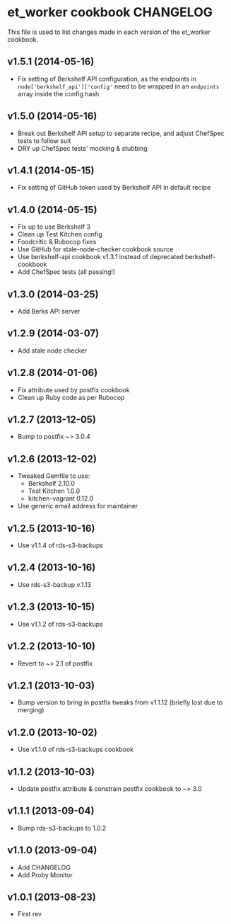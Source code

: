 et_worker cookbook CHANGELOG
============================
This file is used to list changes made in each version of the et_worker cookbook.

v1.5.1 (2014-05-16)
-------------------
* Fix setting of Berkshelf API configuration, as the endpoints in `node['berkshelf_api']['config'` need to be wrapped in an `endpoints` array inside the config hash


v1.5.0 (2014-05-16)
-------------------
* Break out Berkshelf API setup to separate recipe, and adjust ChefSpec tests to follow suit
* DRY up ChefSpec tests’ mocking & stubbing


v1.4.1 (2014-05-15)
-------------------
* Fix setting of GitHub token used by Berkshelf API in default recipe


v1.4.0 (2014-05-15)
-------------------
* Fix up to use Berkshelf 3
* Clean up Test Kitchen config
* Foodcritic & Rubocop fixes
* Use GitHub for stale-node-checker cookbook source
* Use berkshelf-api cookbook v1.3.1 instead of deprecated berkshelf-cookbook
* Add ChefSpec tests (all passing!)


v1.3.0 (2014-03-25)
--------------

* Add Berks API server

v1.2.9 (2014-03-07)
--------------

* Add stale node checker

v1.2.8 (2014-01-06)
--------------

* Fix attribute used by postfix cookbook
* Clean up Ruby code as per Rubocop

v1.2.7 (2013-12-05)
--------------

* Bump to postfix ~> 3.0.4

v1.2.6 (2013-12-02)
--------------

* Tweaked Gemfile to use:
    * Berkshelf 2.10.0
    * Test Kitchen 1.0.0
    * kitchen-vagrant 0.12.0
* Use generic email address for maintainer

v1.2.5 (2013-10-16)
--------------

* Use v1.1.4 of rds-s3-backups

v1.2.4 (2013-10-16)
--------------

* Use rds-s3-backup v.1.13

v1.2.3 (2013-10-15)
--------------

* Use v1.1.2 of rds-s3-backups

v1.2.2 (2013-10-10)
---------------

* Revert to ~> 2.1 of postfix

v1.2.1 (2013-10-03)
---------------

* Bump version to bring in postfix tweaks from v1.1.12 (briefly lost due to merging)

v1.2.0 (2013-10-02)
-------------------

* Use v1.1.0 of rds-s3-backups cookbook

v1.1.2 (2013-10-03)
-------------------

* Update postfix attribute & constrain postfix cookbook to ~> 3.0

v1.1.1 (2013-09-04)
---------------

* Bump rds-s3-backups to 1.0.2

v1.1.0 (2013-09-04)
---------------

* Add CHANGELOG
* Add Proby Monitor

v1.0.1 (2013-08-23)
---------------

* First rev
